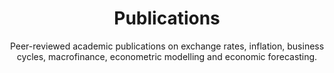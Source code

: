 ---
title: "Publications"
subtitle: "Peer-reviewed academic publications on exchange rates, inflation, business cycles, macrofinance, econometric modelling and economic forecasting."
description: "Peer-reviewed academic publications on exchange rates, inflation, business cycles, macrofinance, econometric modelling and economic."
summary: "Peer-reviewed academic publications on exchange rates, inflation, business cycles, macrofinance, econometric modelling and economic."
---